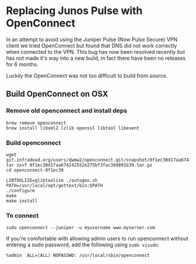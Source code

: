 # Replacing Junos Pulse with OpenConnect


In an attempt to avoid using the Juniper Pulse (Now Pulse Secure) VPN client we tried OpenConnect but found that DNS did not work correctly when connected to the VPN.
This bug has now been resolved recently but has not made it's way into a new build, in fact there have been no releases for 6 months.

Luckily the OpenConnect was not too difficult to build from source.

## Build OpenConnect on OSX

### Remove old openconnect and install deps

```shell
brew remove openconnect
brew install libxml2 lzlib openssl libtool libevent
```

### Build openconnect

```shell
wget git.infradead.org/users/dwmw2/openconnect.git/snapshot/0f1ec30d17aa674142552e275bf3fac30d891b39.tar.gz
tar zxvf 0f1ec30d17aa674142552e275bf3fac30d891b39.tar.gz
cd openconnect-0f1ec30

LIBTOOLIZE=glibtoolize ./autogen.sh
PATH=/usr/local/opt/gettext/bin:$PATH
./configure
make
make install
```

### To connect

```shell
sudo openconnect --juniper -u myusername www.myserver.com
```

If you're comfortable with allowing admin users to run openconnect without entering a sudo password, add the following using `sudo visudo`:

```shell
%admin  ALL=(ALL) NOPASSWD: /usr/local/sbin/openconnect
```

